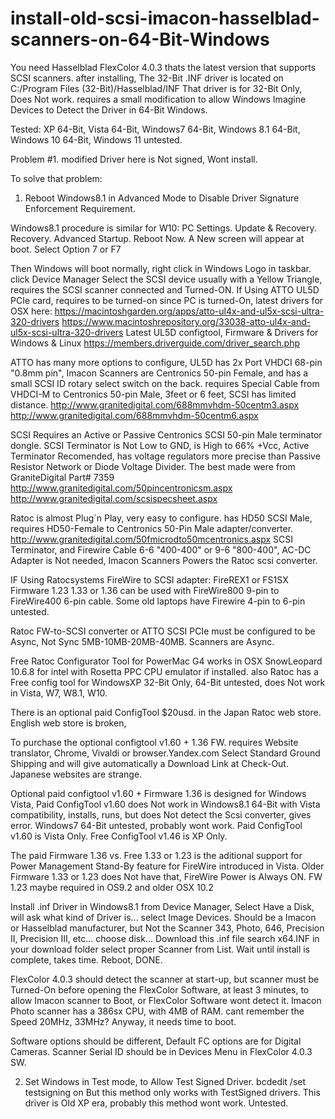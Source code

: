 # install-old-scsi-imacon-hasselblad-scanners-on-64-Bit-Windows

You need Hasselblad FlexColor 4.0.3 thats the latest version that supports SCSI scanners.
after installing,
The 32-Bit .INF driver is located on C:/Program Files (32-Bit)/Hasselblad/INF
That driver is for 32-Bit Only, Does Not work.
requires a small modification to allow Windows Imagine Devices to Detect the Driver in 64-Bit Windows. 

Tested:
XP 64-Bit, Vista 64-Bit, Windows7 64-Bit, Windows 8.1 64-Bit, Windows 10 64-Bit, Windows 11 untested.

Problem #1.
modified Driver here is Not signed,
Wont install.

To solve that problem:
1. Reboot Windows8.1 in Advanced Mode to Disable Driver Signature Enforcement Requirement.

Windows8.1 procedure is similar for W10:
PC Settings.
Update & Recovery.
Recovery.
Advanced Startup.
Reboot Now.
A New screen will appear at boot.
Select Option 7 or F7

Then Windows will boot normally,
right click in Windows Logo in taskbar.
click Device Manager
Select the SCSI device usually with a Yellow Triangle,
requires the SCSI scanner connected and Turned-ON.
If Using ATTO UL5D PCIe card, requires to be turned-on since PC is turned-On,
latest drivers for OSX here:
https://macintoshgarden.org/apps/atto-ul4x-and-ul5x-scsi-ultra-320-drivers
https://www.macintoshrepository.org/33038-atto-ul4x-and-ul5x-scsi-ultra-320-drivers
Latest UL5D configtool, Firmware & Drivers for Windows & Linux
https://members.driverguide.com/driver_search.php

ATTO has many more options to configure,
UL5D has 2x Port VHDCI 68-pin "0.8mm pin",
Imacon Scanners are Centronics 50-pin Female, and has a small SCSI ID rotary select switch on the back.
requires Special Cable from VHDCI-M to Centronics 50-pin Male,
3feet or 6 feet, SCSI has limited distance.
http://www.granitedigital.com/688mmvhdm-50centm3.aspx
http://www.granitedigital.com/688mmvhdm-50centm6.aspx

SCSI Requires an Active or Passive Centronics SCSI 50-pin Male terminator dongle.
SCSI Terminator is Not Low to GND, is High to 66% +Vcc, Active Terminator Recomended, has voltage regulators more precise than Passive Resistor Network or Diode Voltage Divider.
The best made were from GraniteDigital Part# 7359
http://www.granitedigital.com/50pincentronicsm.aspx
http://www.granitedigital.com/scsispecsheet.aspx

Ratoc is almost Plug´n Play, very easy to configure.
has HD50 SCSI Male, requires HD50-Female to Centronics 50-Pin Male adapter/converter.
http://www.granitedigital.com/50fmicrodto50mcentronics.aspx
SCSI Terminator, and Firewire Cable 6-6 "400-400" or 9-6 "800-400", 
AC-DC Adapter is Not needed, Imacon Scanners Powers the Ratoc scsi converter.

IF Using Ratocsystems FireWire to SCSI adapter: FireREX1 or FS1SX
Firmware 1.23 1.33 or 1.36
can be used with FireWire800 9-pin to FireWire400 6-pin cable.
Some old laptops have Firewire 4-pin to 6-pin untested.

Ratoc FW-to-SCSI converter or ATTO SCSI PCIe must be configured to be Async, Not Sync 5MB-10MB-20MB-40MB.
Scanners are Async.

Free Ratoc Configurator Tool for PowerMac G4 works in OSX SnowLeopard 10.6.8 for intel with Rosetta PPC CPU emulator if installed.
also Ratoc has a Free config tool for WindowsXP 32-Bit Only, 64-Bit untested, does Not work in Vista, W7, W8.1, W10.

There is an optional paid ConfigTool $20usd. in the Japan Ratoc web store. 
English web store is broken,

To purchase the optional configtool v1.60 + 1.36 FW.
requires Website translator, Chrome, Vivaldi or browser.Yandex.com 
Select Standard Ground Shipping and will give automatically a Download Link at Check-Out.
Japanese websites are strange.

Optional paid configtool v1.60 + Firmware 1.36 is designed for Windows Vista, 
Paid ConfigTool v1.60 does Not work in Windows8.1 64-Bit with Vista compatibility, installs, runs, but does Not detect the Scsi converter, gives error.
Windows7 64-Bit untested, probably wont work.
Paid ConfigTool v1.60 is Vista Only.
Free ConfigTool v1.46 is XP Only.

The paid Firmware 1.36 vs. Free 1.33 or 1.23 is the aditional support for Power Management Stand-By feature for FireWire introduced in Vista.
Older Firmware 1.33 or 1.23 does Not have that, FireWire Power is Always ON.
FW 1.23 maybe required in OS9.2 and older OSX 10.2

Install .inf Driver in Windows8.1 from Device Manager,
Select Have a Disk,
will ask what kind of Driver is...
select Image Devices.
Should be a Imacon or Hasselblad manufacturer, but Not the Scanner 343, Photo, 646, Precision II, Precision III, etc...
choose disk...
Download this .inf file
search x64.INF in your download folder
select proper Scanner from List.
Wait until install is complete, takes time.
Reboot,
DONE.

FlexColor 4.0.3 should detect the scanner at start-up,
but scanner must be Turned-On before opening the FlexColor Software,
at least 3 minutes, to allow Imacon scanner to Boot, or FlexColor Software wont detect it.
Imacon Photo scanner has a 386sx CPU, with 4MB of RAM.
cant remember the Speed 20MHz, 33MHz?
Anyway, it needs time to boot.

Software options should be different,
Default FC options are for Digital Cameras.
Scanner Serial ID should be in Devices Menu in FlexColor 4.0.3 SW.

2. Set Windows in Test mode, to Allow Test Signed Driver.
bcdedit /set testsigning on
But this method only works with TestSigned drivers.
This driver is Old XP era, probably this method wont work. Untested.


